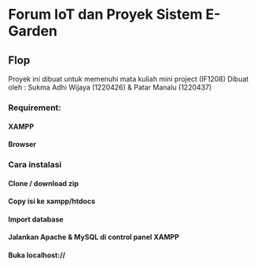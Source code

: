 # Forum IoT dan Proyek Sistem E-Garden
## Flop
Proyek ini dibuat untuk memenuhi mata kuliah mini project (IF1208)
Dibuat oleh : Sukma Adhi Wijaya (1220426) & Patar Manalu (1220437) 

### Requirement:
#### XAMPP
#### Browser

### Cara instalasi
#### Clone / download zip
#### Copy isi ke xampp/htdocs
#### Import database
#### Jalankan Apache & MySQL di control panel XAMPP
#### Buka localhost://
